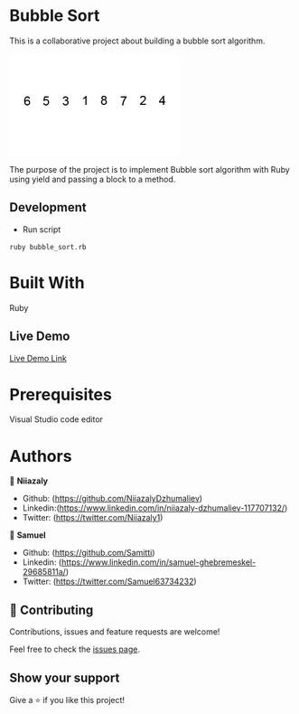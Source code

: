 # Bubble Sort

This is a collaborative project about building a bubble sort algorithm.

![Bubble Sort Animation](Bubble-sort-example.gif)

The purpose of the project is to implement Bubble sort algorithm with Ruby using yield and passing a block to a method. 

## Development

* Run script
```
ruby bubble_sort.rb
```

# Built With

Ruby

## Live Demo

[Live Demo Link](https://repl.it/@NiiazalyDzhumal/UnconsciousPrimeClosedsource)

# Prerequisites

Visual Studio code editor

# Authors

👤 **Niiazaly**

- Github: (https://github.com/NiiazalyDzhumaliev)
- Linkedin:(https://www.linkedin.com/in/niiazaly-dzhumaliev-117707132/)
- Twitter: (https://twitter.com/Niiazaly1)

👤 **Samuel**

- Github: (https://github.com/Samitti)
- Linkedin: (https://www.linkedin.com/in/samuel-ghebremeskel-29685811a/)
- Twitter: (https://twitter.com/Samuel63734232)

## 🤝 Contributing

Contributions, issues and feature requests are welcome!

Feel free to check the [issues page](https://github.com/Samitti/bubble_sort/issues).

## Show your support

Give a ⭐️ if you like this project!
